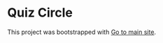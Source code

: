 # Quiz Circle

This project was bootstrapped with [Go to main site](https://mcqbeta.saifuddin.tech/).
